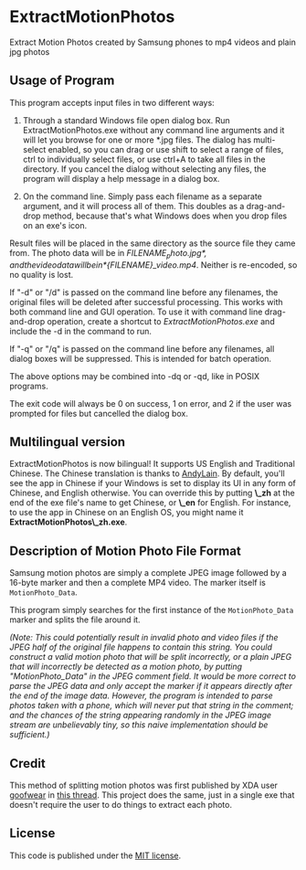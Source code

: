 # ExtractMotionPhotos
Extract Motion Photos created by Samsung phones to mp4 videos and plain jpg photos

## Usage of Program
This program accepts input files in two different ways:

1. Through a standard Windows file open dialog box. Run ExtractMotionPhotos.exe without any command line arguments and it will let you browse for one or more \*.jpg files. The dialog has multi-select enabled, so you can drag or use shift to select a range of files, ctrl to individually select files, or use ctrl+A to take all files in the directory. If you cancel the dialog without selecting any files, the program will display a help message in a dialog box.

2. On the command line. Simply pass each filename as a separate argument, and it will process all of them. This doubles as a drag-and-drop method, because that's what Windows does when you drop files on an exe's icon.

Result files will be placed in the same directory as the source file they came from. The photo data will be in *${FILENAME}_photo.jpg*, and the video data will be in *${FILENAME}_video.mp4*. Neither is re-encoded, so no quality is lost.

If "-d" or "/d" is passed on the command line before any filenames, the original files will be deleted after successful processing. This works with both command line and GUI operation. To use it with command line drag-and-drop operation, create a shortcut to *ExtractMotionPhotos.exe* and include the -d in the command to run.

If "-q" or "/q" is passed on the command line before any filenames, all dialog boxes will be suppressed. This is intended for batch operation.

The above options may be combined into -dq or -qd, like in POSIX programs.

The exit code will always be 0 on success, 1 on error, and 2 if the user was prompted for files but cancelled the dialog box.

## Multilingual version
ExtractMotionPhotos is now bilingual! It supports US English and Traditional Chinese. The Chinese translation is thanks to [AndyLain](http://andylain.blogspot.com). By default, you'll see the app in Chinese if your Windows is set to display its UI in any form of Chinese, and English otherwise. You can override this by putting **\\_zh** at the end of the exe file's name to get Chinese, or **\\_en** for English. For instance, to use the app in Chinese on an English OS, you might name it **ExtractMotionPhotos\\_zh.exe**.

## Description of Motion Photo File Format
Samsung motion photos are simply a complete JPEG image followed by a 16-byte marker and then a complete MP4 video. The marker itself is `MotionPhoto_Data`.

This program simply searches for the first instance of the `MotionPhoto_Data` marker and splits the file around it.

*(Note: This could potentially result in invalid photo and video files if the JPEG half of the original file happens to contain this string. You could construct a valid motion photo that will be split incorrectly, or a plain JPEG that will incorrectly be detected as a motion photo, by putting "MotionPhoto_Data" in the JPEG comment field. It would be more correct to parse the JPEG data and only accept the marker if it appears directly after the end of the image data. However, the program is intended to parse photos taken with a phone, which will never put that string in the comment; and the chances of the string appearing randomly in the JPEG image stream are unbelievably tiny, so this naive implementation should be sufficient.)*

## Credit
This method of splitting motion photos was first published by XDA user [goofwear](http://forum.xda-developers.com/member.php?u=2489239) in [this thread](https://forum.xda-developers.com/android/software/samsung-motion-photo-extractor-t3339997). This project does the same, just in a single exe that doesn't require the user to do things to extract each photo.

## License
This code is published under the [MIT license](https://github.com/joemck/ExtractMotionPhotos/blob/master/LICENSE).
